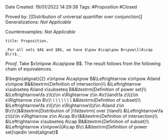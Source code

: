 <br />
<br />

Date Created: 19/01/2022 14:29:38
Tags: #Proposition #Closed

Proved by: [[Distribution of universal quantifier over conjunction]]
Generalizations: _Not Applicable_

Counterexamples: _Not Applicable_

``` ad-Proposition
title: Proposition.

_For all sets $A$ and $B$, we have $\pow A\cap\pow B=\pow\l(A\cap B\r)$._

```

_Proof_. Take $x\in\pow A\cap\pow B$. The result follows from the following chain of equivalences.

$\begin{alignat}{2}
    x\in\pow A\cap\pow B&\Leftrightarrow x\in\pow A\land x\in\pow B&&\textrm{Definition of intersection}\\
    &\Leftrightarrow x\subseteq A\land x\subseteq B&&\textrm{Definition of power set}\\
    &\Leftrightarrow\fa z\l(z\in x\Rightarrow z\in A\r)\land\fa z\l(z\in x\Rightarrow z\in B\r)\ \ \ \ \ \ \ \ &&\textrm{Definition of subset}\\
    &\Leftrightarrow\fa z\l[z\in x\Rightarrow\l(z\in A\land z\in B\r)\r]&&\textrm{Distribution of }\fa\textrm{ over }\land\\
    &\Leftrightarrow\fa z\l(z\in x\Rightarrow z\in A\cap B\r)&&\textrm{Definition of intersection}\\
    &\Leftrightarrow x\subseteq A\cap B&&\textrm{Definition of subset}\\
    &\Leftrightarrow x\in\pow\l(A\cap B\r).&&\textrm{Definition of power set}\qedin
\end{alignat}$
